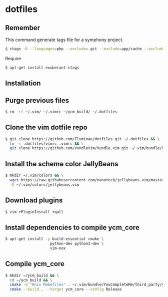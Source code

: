 # dotfiles

Remember
------------

This command generate tags file for a symphony project.

``` sh
$ ctags -R --languages=php --exclude=.git --exclude=app/cache --exclude=composer.phar --exclude='*Test.php' .
```

Require
``` sh
$ apt-get install exuberant-ctags
```

Installation
------------

Purge previous files
--------------------

``` sh
$ rm -rf ~/.vim/ ~/.vimrc ~/ycm_build/ ~/.dotfiles
```

Clone the vim dotfile repo
--------------------------

``` sh
$ git clone https://github.com/Eluminae/dotfiles.git ~/.dotfiles && \
  ln -s .dotfiles/vimrc .vimrc && \
  git clone https://github.com/VundleVim/Vundle.vim.git ~/.vim/bundle/Vundle.vim
```

Install the scheme color JellyBeans
-----------------------------------

``` sh
$ mkdir ~/.vim/colors && \
  wget https://raw.githubusercontent.com/nanotech/jellybeans.vim/master/colors/jellybeans.vim \
  -O ~/.vim/colors/jellybeans.vim
```

Download plugins
----------------
``` sh
$ vim +PluginInstall +qall
```

Install dependencies to compile ycm_core
----------------------------------------

``` sh
$ apt-get install -y build-essential cmake \
                    python-dev python3-dev \
                    vim-nox
```

Compile ycm_core
----------------

``` sh
$ mkdir ~/ycm_build && \
  cd ~/ycm_build && \
  cmake -G "Unix Makefiles" . ~/.vim/bundle/YouCompleteMe/third_party/ycmd/cpp && \
  cmake --build . --target ycm_core --config Release
```
